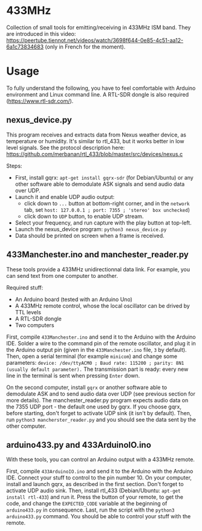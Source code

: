 # 433MHz
Collection of small tools for emitting/receiving in 433MHz ISM band. They are introduced in this video: https://peertube.tiennot.net/videos/watch/3698f644-0e85-4c51-aa12-6a1c73834683 (only in French for the moment).

# Usage
To fully understand the following, you have to feel comfortable with Arduino environment and Linux command line. A RTL-SDR dongle is also required (https://www.rtl-sdr.com/).

## nexus_device.py
This program receives and extracts data from Nexus weather device, as temperature or humidity. It's similar to rtl_433, but it works better in low level signals. See the protocol description here: https://github.com/merbanan/rtl_433/blob/master/src/devices/nexus.c

Steps:
  - First, install gqrx: `apt-get install gqrx-sdr` (for Debian/Ubuntu) or any other software able to demodulate ASK signals and send audio data over UDP.
  - Launch it and enable UDP audio output:
    - click down to `...` button at bottom-right corner, and in the `network` tab, set `host: 127.0.0.1 ; port: 7355 ; 'stereo' box unchecked`)
    - click down to `UDP` button, to enable UDP stream.
  - Select your frequency, and run capture with the play button at top-left.
  - Launch the nexus_device program: `python3 nexus_device.py`
  - Data should be printed on screen when a frame is received.

## 433Manchester.ino and manchester_reader.py
These tools provide a 433MHz unidirectionnal data link. For example, you can send text from one computer to another.

Required stuff:
  - An Arduino board (tested with an Arduino Uno)
  - A 433MHz remote control, whose the local oscillator can be drived by TTL levels
  - A RTL-SDR dongle
  - Two computers

First, compile `433Manchester.ino` and send it to the Arduino with the Arduino IDE. Solder a wire to the command pin of the remote oscillator, and plug it in the Arduino output pin (given in the `433Manchester.ino` file, `3` by default). Then, open a serial terminal (for example `minicom`) and change some parameters: `device: /dev/ttyACM0 ; Baud rate: 115200 ; parity: 8N1 (usually default parameter).` The transmission part is ready: every new line in the terminal is sent when pressing `Enter` down.

On the second computer, install `gqrx` or another software able to demodulate ASK and to send audio data over UDP (see previous section for more details). The manchester_reader.py program expects audio data on the 7355 UDP port - the default one used by gqrx. If you choose gqrx, before starting, don't forget to activate UDP sink (it isn't by default). Then, run `python3 mancherster_reader.py` and you should see the data sent by the other computer.

## arduino433.py and 433ArduinoIO.ino
With these tools, you can control an Arduino output with a 433MHz remote.

First, compile `433ArduinoIO.ino` and send it to the Arduino with the Arduino IDE. Connect your stuff to control to the pin number 10. On your computer, install and launch gqrx, as described in the first section. Don't forget to activate UDP audio sink. Then, install rtl_433 (Debian/Ubuntu: `apt-get install rtl-433`) and run it. Press the button of your remote, to get the code, and change the `EXPECTED_CODE` variable at the beginning of `arduino433.py` in consequence. Last, run the script with the `python3 arduino433.py` command. You should be able to control your stuff with the remote.
